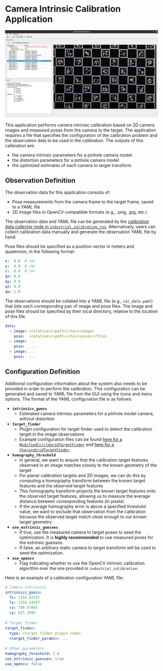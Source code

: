 # Camera Intrinsic Calibration Application

![Camera Intrinsic Calibration Application](../docs/camera_intrinsic_calibration_app.png)

This application performs camera intrinsic calibration based on 2D camera images and measured poses from the camera to the target.
The application requires a file that specifies the configuration of the calibration problem and the observation data to be used in the calibration.
The outputs of this calibration are:
  - the camera intrinsic parameters for a pinhole camera model
  - the distortion parameters for a pinhole camera model
  - the optimized estimates of each camera to target transform

## Observation Definition
The observation data for this application consists of:
  - Pose measurements from the camera frame to the target frame, saved to a YAML file
  - 2D image files in OpenCV-compatible formats (e.g., .png, .jpg, etc.)
  
The observation data and YAML file can be generated by the [calibration data collector node in `industrial_calibration_ros`](https://github.com/ros-industrial/industrial_calibration_ros/blob/49e34d6ee91e40ecc5631bb98d34578219006e8c/launch/data_collection.launch).
Alternatively, users can collect calibration data manually and generate the observation YAML file by hand.

Pose files should be specified as a position vector in meters and quaternion, in the following format:

```yaml
x:  0.0  # (m)
y:  0.0  # (m)
z:  0.0  # (m)
qx: 0.0
qy: 0.0
qz: 0.0
qw: 1.0
```

The observations should be collated into a YAML file (e.g., `cal_data.yaml`) that lists each corresponding pair of image and pose files.
The image and pose files should be specified by their local directory, relative to the location of this file.

```yaml
data:
  - image: <relative>/<path>/<to>/<image>
    pose:  <relative>/<path>/<to>/<pose>/<file>
  - image: ...
    pose:  ...
  - image: ...
    pose:  ...
```

## Configuration Definition
Additional configuration information about the system also needs to be provided in order to perform the calibration.
This configuration can be generated and saved to YAML file from the GUI using the icons and menu options.
The format of the YAML configuration file is as follows:

  - **`intrinsics_guess`**
      - Estimated camera intrinsic parameters for a pinhole model camera, without distortion
  - **`target_finder`**
      - Plugin configuration for target finder used to detect the calibration target in the image observations
      - Example configuration files can be found [here for a `ModifiedCircleGridTargetFinder`](../examples/data/test_set_10x10/cal_data.yaml) 
      and [here for a `CharucoGridTargetFinder`](../examples/data/test_set_charuco/cal_data.yaml).
  - **`homography_threshold`**
      - In general, we want to ensure that the calibration target features observed in an image matches closely to the known geometry of the target
      - For planar calibration targets and 2D images, we can do this by computing a homography transform between the known target features and the observed target features
      - This homography transform projects the known target features onto the observed target features, allowing us to measure the average distance between corresponding features (in pixels)
      - If the average homography error is above a specified threshold value, we want to exclude that observation from the calibration because the observed target match close enough to our known target geometry
  - **`use_extrinsic_guesses`**
      - If true, use the measured camera to target poses to seed the optimization. 
      It is **highly recommended** to use measured poses for the extrinsic guesses.
      - If false, an arbitrary static camera to target transform will be used to seed the optimization.
  - **`use_opencv`**
      - Flag indicating whether to use the OpenCV intrinsic calibration algorithm over the one provided in `industrial_calibration`

Here is an example of a calibration configuration YAML file:

```yaml
# Camera intrinsics
intrinsics_guess:
  fx: 1352.02747
  fy: 1356.14287
  cx: 789.67065
  cy: 627.2995

# Target finder
target_finder:
  type: <target finder plugin name>
  <target_finder_params>: ...

# Other parameters
homography_threshold: 2.0
use_extrinsic_guesses: true
use_opencv: false
```


